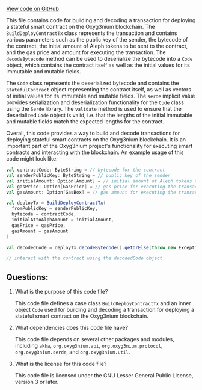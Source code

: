 [View code on GitHub](https://github.com/oxyg3nium/oxyg3nium/api/src/main/scala/org/oxyg3nium/api/model/BuildDeployContractTx.scala)

This file contains code for building and decoding a transaction for deploying a stateful smart contract on the Oxyg3nium blockchain. The `BuildDeployContractTx` class represents the transaction and contains various parameters such as the public key of the sender, the bytecode of the contract, the initial amount of Aleph tokens to be sent to the contract, and the gas price and amount for executing the transaction. The `decodeBytecode` method can be used to deserialize the bytecode into a `Code` object, which contains the contract itself as well as the initial values for its immutable and mutable fields.

The `Code` class represents the deserialized bytecode and contains the `StatefulContract` object representing the contract itself, as well as vectors of initial values for its immutable and mutable fields. The `serde` implicit value provides serialization and deserialization functionality for the `Code` class using the `Serde` library. The `validate` method is used to ensure that the deserialized `Code` object is valid, i.e. that the lengths of the initial immutable and mutable fields match the expected lengths for the contract.

Overall, this code provides a way to build and decode transactions for deploying stateful smart contracts on the Oxyg3nium blockchain. It is an important part of the Oxyg3nium project's functionality for executing smart contracts and interacting with the blockchain. An example usage of this code might look like:

```scala
val contractCode: ByteString = // bytecode for the contract
val senderPublicKey: ByteString = // public key of the sender
val initialAmount: Option[Amount] = // initial amount of Aleph tokens to send to the contract
val gasPrice: Option[GasPrice] = // gas price for executing the transaction
val gasAmount: Option[GasBox] = // gas amount for executing the transaction

val deployTx = BuildDeployContractTx(
  fromPublicKey = senderPublicKey,
  bytecode = contractCode,
  initialAttoAlphAmount = initialAmount,
  gasPrice = gasPrice,
  gasAmount = gasAmount
)

val decodedCode = deployTx.decodeBytecode().getOrElse(throw new Exception("Failed to decode bytecode"))

// interact with the contract using the decodedCode object
```
## Questions: 
 1. What is the purpose of this code file?
    
    This code file defines a case class `BuildDeployContractTx` and an inner object `Code` used for building and decoding a transaction for deploying a stateful smart contract on the Oxyg3nium blockchain.

2. What dependencies does this code file have?
    
    This code file depends on several other packages and modules, including `akka`, `org.oxyg3nium.api`, `org.oxyg3nium.protocol`, `org.oxyg3nium.serde`, and `org.oxyg3nium.util`.

3. What is the license for this code file?
    
    This code file is licensed under the GNU Lesser General Public License, version 3 or later.